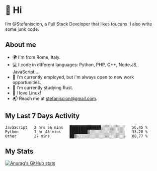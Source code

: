 # 👋 Hi

I’m @Stefaniscion, a Full Stack Developer that likes toucans.
I also write some junk code.

## About me

- 🌍 I'm from Rome, Italy.
- 💻 I code in different languages: Python, PHP, C++, Node.JS, JavaScript...
- 💼 I'm currently employed, but i'm always open to new work opportunities.
- 🌱 I'm currently studying Rust.
- 🐧 I love Linux!
- 📬 Reach me at stefaniscion@gmail.com.

## My Last 7 Days Activity
<!--START_SECTION:waka-->

```text
JavaScript   2 hrs 56 mins   ██████████████░░░░░░░░░░░   56.45 %
Python       1 hr 43 mins    ████████▒░░░░░░░░░░░░░░░░   33.28 %
Other        27 mins         ██▒░░░░░░░░░░░░░░░░░░░░░░   08.77 %
```

<!--END_SECTION:waka-->

## My Stats
[![Anurag's GitHub stats](https://github-readme-stats.vercel.app/api?username=stefaniscion)](https://github.com/anuraghazra/github-readme-stats)
